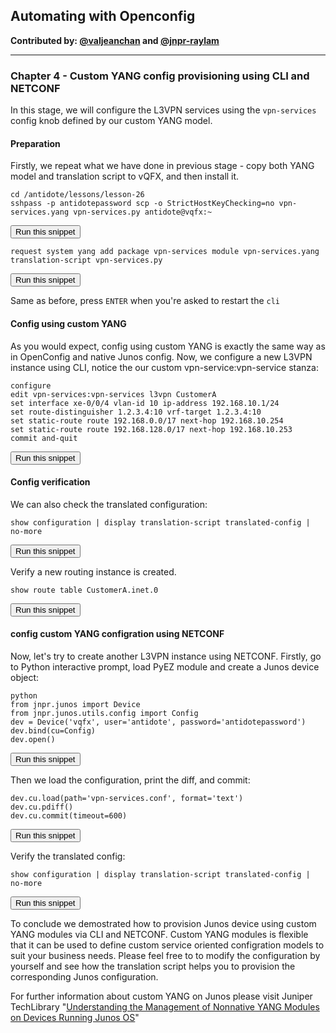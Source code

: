 ## Automating with Openconfig

**Contributed by: [@valjeanchan](https://github.com/valjeanchan) and [@jnpr-raylam](https://github.com/jnpr-raylam)**

---

### Chapter 4 - Custom YANG config provisioning using CLI and NETCONF

In this stage, we will configure the L3VPN services using the `vpn-services` config knob defined by our custom YANG model.

#### Preparation
Firstly, we repeat what we have done in previous stage - copy both YANG model and translation script to vQFX, and then install it.

```
cd /antidote/lessons/lesson-26
sshpass -p antidotepassword scp -o StrictHostKeyChecking=no vpn-services.yang vpn-services.py antidote@vqfx:~
```
<button type="button" class="btn btn-primary btn-sm" onclick="runSnippetInTab('linux', 0)">Run this snippet</button>

```
request system yang add package vpn-services module vpn-services.yang translation-script vpn-services.py
```
<button type="button" class="btn btn-primary btn-sm" onclick="runSnippetInTab('vqfx', 1)">Run this snippet</button>

Same as before, press `ENTER` when you're asked to restart the `cli`


#### Config using custom YANG
As you would expect, config using custom YANG is exactly the same way as in OpenConfig and native Junos config.
Now, we configure a new L3VPN instance using CLI, notice the our custom vpn-service:vpn-service stanza:

```
configure
edit vpn-services:vpn-services l3vpn CustomerA
set interface xe-0/0/4 vlan-id 10 ip-address 192.168.10.1/24
set route-distinguisher 1.2.3.4:10 vrf-target 1.2.3.4:10
set static-route route 192.168.0.0/17 next-hop 192.168.10.254
set static-route route 192.168.128.0/17 next-hop 192.168.10.253
commit and-quit
```
<button type="button" class="btn btn-primary btn-sm" onclick="runSnippetInTab('vqfx', 2)">Run this snippet</button>

#### Config verification
We can also check the translated configuration:

```
show configuration | display translation-script translated-config | no-more
```
<button type="button" class="btn btn-primary btn-sm" onclick="runSnippetInTab('vqfx', 3)">Run this snippet</button>

Verify a new routing instance is created.

```
show route table CustomerA.inet.0
```
<button type="button" class="btn btn-primary btn-sm" onclick="runSnippetInTab('vqfx', 4)">Run this snippet</button>

#### config custom YANG configration using NETCONF
Now, let's try to create another L3VPN instance using NETCONF. Firstly, go to Python interactive prompt, load PyEZ module and create a Junos device object:

```
python
from jnpr.junos import Device
from jnpr.junos.utils.config import Config
dev = Device('vqfx', user='antidote', password='antidotepassword')
dev.bind(cu=Config)
dev.open()
```
<button type="button" class="btn btn-primary btn-sm" onclick="runSnippetInTab('linux', 5)">Run this snippet</button>

Then we load the configuration, print the diff, and commit:

```
dev.cu.load(path='vpn-services.conf', format='text')
dev.cu.pdiff()
dev.cu.commit(timeout=600)
```
<button type="button" class="btn btn-primary btn-sm" onclick="runSnippetInTab('linux', 6)">Run this snippet</button>

Verify the translated config:

```
show configuration | display translation-script translated-config | no-more
```
<button type="button" class="btn btn-primary btn-sm" onclick="runSnippetInTab('vqfx', 7)">Run this snippet</button>

To conclude we demostrated how to provision Junos device using custom YANG modules via CLI and NETCONF. Custom YANG modules is flexible that it can be used to define custom service oriented configration models to suit your business needs. Please feel free to to modify the configuration by yourself and see how the translation script helps you to provision the corresponding Junos configuration.

For further information about custom YANG on Junos please visit Juniper TechLibrary "[Understanding the Management of Nonnative YANG Modules on Devices Running Junos OS](https://www.juniper.net/documentation/en_US/junos/topics/concept/netconf-yang-modules-custom-managing-overview.html)"
